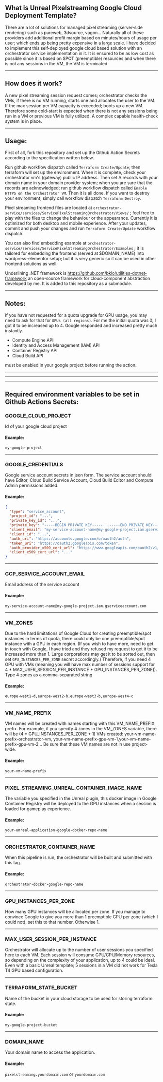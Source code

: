 ## What is Unreal Pixelstreaming Google Cloud Deployment Template?
There are a lot of solutions for managed pixel streaming (server-side rendering) such as pureweb, 3dsource, vagon... Naturally all of these providers add additional profit margin based on minutes/hours of usage per user; which ends up being pretty expensive in a large scale. I have decided to implement this self-deployed google cloud based solution with an orchestrator service implementation in it. It is ensured to be as low cost as possible since it is based on SPOT (preemptible) resources and when there is not any sessions in the VM, the VM is terminated.
___
## How does it work?
A new pixel streaming session request comes; orchestrator checks the VMs, if there is no VM running, starts one and allocates the user to the VM. If the max session per VM capacity is exceeded; boots up a new VM. Therefore some cold-start is expected when there is not any sessions being run in a VM or previous VM is fully utilized. A complex capable health-check system is in place.
___
## Usage:

First of all, fork this repository and set up the Github Action Secrets according to the specification written below.

Run github workflow dispatch called ```Terraform Create/Update```; then terraform will set up the environment. When it is complete, check your orchestrator vm's (gateway) public IP address. Then set A records with your domain name in your domain provider system; when you are sure that the records are acknowledged; run github workflow dispatch called ```Enable HTTPS on the Orchestrator VM```. Then it is all done.
If you want to destroy your environment, simply call workflow dispatch ```Terraform Destroy```.

Pixel streaming frontend files are located at ```orchestrator-service/services/ServicePixelStreamingOrchestrator/Views/``` ; feel free to play with the files to change the behaviour or the appearance. Currently it is optimized for both desktop and mobile experience. After your updates, commit and push your changes and run ```Terraform Create/Update``` workflow dispatch.

You can also find embedding example at ```orchestrator-service/services/ServicePixelStreamingOrchestrator/Examples``` ; it is tailored for embedding the frontend (served at $DOMAIN_NAME) into wordpress-elementor setup; but it is very generic so it can be used in other frontend solutions as well.

Underlining .NET framework is https://github.com/bkio/utilities-dotnet-framework an open-source framework for cloud-component abstraction developed by me. It is added to this repository as a submodule.
___
## Notes:
If you have not requested for a quota upgrade for GPU usage, you may need to ask for that for ```GPUs (all regions)```. For me the initial quota was 0, I got it to be increased up to 4. Google responded and increased pretty much instantly.

- Compute Engine API
- Identity and Access Management (IAM) API
- Container Registry API
- Cloud Build API

must be enabled in your google project before running the action.
___
___
___
## Required environment variables to be set in Github Actions Secrets:

### GOOGLE_CLOUD_PROJECT 
Id of your google cloud project 
#### Example: 
```my-google-project```
___
### GOOGLE_CREDENTIALS 
Google service account secrets in json form. The service account should have Editor, Cloud Build Service Account, Cloud Build Editor and Compute Admin permissions added. 
#### Example: 
```json
{
  "type": "service_account",
  "project_id": "...",
  "private_key_id": "...",
  "private_key": "-----BEGIN PRIVATE KEY-----...-----END PRIVATE KEY-----",
  "client_email": "my-service-account-name@my-google-project.iam.gserviceaccount.com",
  "client_id": "...",
  "auth_uri": "https://accounts.google.com/o/oauth2/auth",
  "token_uri": "https://oauth2.googleapis.com/token",
  "auth_provider_x509_cert_url": "https://www.googleapis.com/oauth2/v1/certs",
  "client_x509_cert_url": "..."
}
```
___
### GCP_SERVICE_ACCOUNT_EMAIL 
Email address of the service account 
#### Example: 
```my-service-account-name@my-google-project.iam.gserviceaccount.com```
___
### VM_ZONES
Due to the hard limitations of Google Cloud for creating preemptible/spot instances in terms of quota, there could only be one preemptible/spot instance with a GPU in each region. (If you wish to have more, need to get in touch with Google, I have tried and they refused my request to get it to be increased more than 1. Large corporations may get it to be sorted out, then set ```GPU_INSTANCES_PER_ZONE``` secret accordingly.) Therefore, if you need 4 GPU with VMs (meaning you will have max number of sessions support for 4 * MAX_USER_SESSION_PER_INSTANCE * GPU_INSTANCES_PER_ZONE]). Type 4 zones as a comma-separated string. 
#### Example: 
```europe-west1-d,europe-west2-b,europe-west3-b,europe-west4-c```
___
### VM_NAME_PREFIX
VM names will be created with names starting with this VM_NAME_PREFIX prefix. For example, if you specify 4 zones in the VM_ZONES variable, there will be (4 * GPU_INSTANCES_PER_ZONE + 1) VMs created: your-vm-name-prefix-orchestrator-vm, your-vm-name-prefix-gpu-vm-1,your-vm-name-prefix-gpu-vm-2... Be sure that these VM names are not in use project-wide.
#### Example: 
```your-vm-name-prefix```
___
### PIXEL_STREAMING_UNREAL_CONTAINER_IMAGE_NAME
The variable you specified in the Unreal plugin, this docker image in Google Container Registry will be deployed to the GPU instances when a session is loaded for gameplay experience. 
#### Example: 
```your-unreal-application-google-docker-repo-name```
___
### ORCHESTRATOR_CONTAINER_NAME
When this pipeline is run, the orchestrator will be built and submitted with this tag.
#### Example:
```orchestrator-docker-google-repo-name```
___
### GPU_INSTANCES_PER_ZONE
How many GPU instances will be allocated per zone. If you manage to convince Google to give you more than 1 preemptible GPU per zone (which I could not), set this to that number. Otherwise 1.
___
### MAX_USER_SESSION_PER_INSTANCE
Orchestrator will allocate up to the number of user sessions you specified here to each VM. Each session will consume GPU/CPU/Memory resources, so depending on the complexity of your application, up to 4 could be ideal. Even with a basic Unreal template; 5 sessions in a VM did not work for Tesla T4 GPU based configuration.
___
### TERRAFORM_STATE_BUCKET
Name of the bucket in your cloud storage to be used for storing terraform state. 
#### Example: 
```my-google-project-bucket```
___
### DOMAIN_NAME
Your domain name to access the application. 
#### Example: 
```pixelstreaming.yourdomain.com``` or ```yourdomain.com```